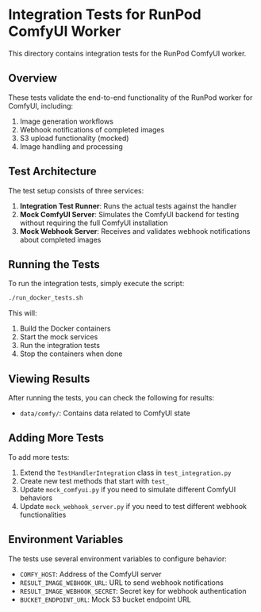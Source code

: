 # Integration Tests for RunPod ComfyUI Worker

This directory contains integration tests for the RunPod ComfyUI worker.

## Overview

These tests validate the end-to-end functionality of the RunPod worker for ComfyUI, including:

1. Image generation workflows
2. Webhook notifications of completed images
3. S3 upload functionality (mocked)
4. Image handling and processing

## Test Architecture

The test setup consists of three services:

1. **Integration Test Runner**: Runs the actual tests against the handler
2. **Mock ComfyUI Server**: Simulates the ComfyUI backend for testing without requiring the full ComfyUI installation
3. **Mock Webhook Server**: Receives and validates webhook notifications about completed images

## Running the Tests

To run the integration tests, simply execute the script:

```bash
./run_docker_tests.sh
```

This will:
1. Build the Docker containers
2. Start the mock services
3. Run the integration tests
4. Stop the containers when done

## Viewing Results

After running the tests, you can check the following for results:

- `data/comfy/`: Contains data related to ComfyUI state

## Adding More Tests

To add more tests:

1. Extend the `TestHandlerIntegration` class in `test_integration.py`
2. Create new test methods that start with `test_`
3. Update `mock_comfyui.py` if you need to simulate different ComfyUI behaviors
4. Update `mock_webhook_server.py` if you need to test different webhook functionalities

## Environment Variables

The tests use several environment variables to configure behavior:

- `COMFY_HOST`: Address of the ComfyUI server
- `RESULT_IMAGE_WEBHOOK_URL`: URL to send webhook notifications
- `RESULT_IMAGE_WEBHOOK_SECRET`: Secret key for webhook authentication
- `BUCKET_ENDPOINT_URL`: Mock S3 bucket endpoint URL
